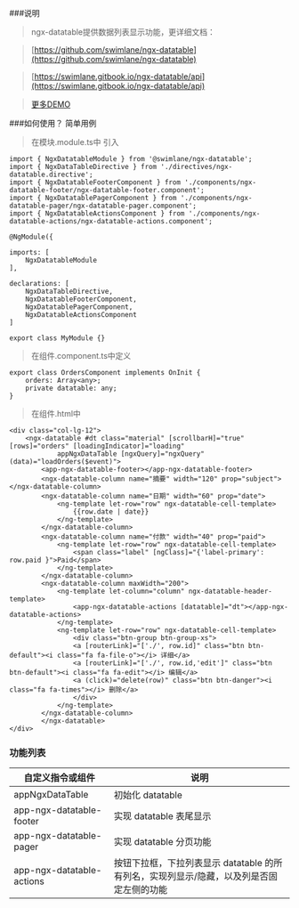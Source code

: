 ###说明
> ngx-datatable提供数据列表显示功能，更详细文档：

> [https://github.com/swimlane/ngx-datatable](https://github.com/swimlane/ngx-datatable)

> [https://swimlane.gitbook.io/ngx-datatable/api](https://swimlane.gitbook.io/ngx-datatable/api)

> [更多DEMO](http://swimlane.github.io/ngx-datatable/)

###如何使用？ 简单用例
> 在模块.module.ts中 引入

    import { NgxDatatableModule } from '@swimlane/ngx-datatable';
    import { NgxDataTableDirective } from './directives/ngx-datatable.directive';
    import { NgxDatatableFooterComponent } from './components/ngx-datatable-footer/ngx-datatable-footer.component';
    import { NgxDatatablePagerComponent } from './components/ngx-datatable-pager/ngx-datatable-pager.component';
    import { NgxDatatableActionsComponent } from './components/ngx-datatable-actions/ngx-datatable-actions.component';

    @NgModule({

    imports: [
        NgxDatatableModule
    ], 
    
    declarations: [
        NgxDataTableDirective,
        NgxDatatableFooterComponent,
        NgxDatatablePagerComponent,
        NgxDatatableActionsComponent
    ]

    export class MyModule {}

> 在组件.component.ts中定义

    export class OrdersComponent implements OnInit {
        orders: Array<any>;  
        private datatable: any; 
    }

> 在组件.html中

    <div class="col-lg-12">
        <ngx-datatable #dt class="material" [scrollbarH]="true" [rows]="orders" [loadingIndicator]="loading" 
                appNgxDataTable [ngxQuery]="ngxQuery" (data)="loadOrders($event)">
            <app-ngx-datatable-footer></app-ngx-datatable-footer>
            <ngx-datatable-column name="摘要" width="120" prop="subject"> </ngx-datatable-column>
            <ngx-datatable-column name="日期" width="60" prop="date">
                <ng-template let-row="row" ngx-datatable-cell-template>
                    {{row.date | date}}
                </ng-template>
            </ngx-datatable-column>
            <ngx-datatable-column name="付款" width="40" prop="paid">
                <ng-template let-row="row" ngx-datatable-cell-template>
                    <span class="label" [ngClass]="{'label-primary': row.paid }">Paid</span>
                </ng-template>
            </ngx-datatable-column>
            <ngx-datatable-column maxWidth="200">
                <ng-template let-column="column" ngx-datatable-header-template>
                    <app-ngx-datatable-actions [datatable]="dt"></app-ngx-datatable-actions>
                </ng-template>
                <ng-template let-row="row" ngx-datatable-cell-template>
                    <div class="btn-group btn-group-xs">
                    <a [routerLink]="['./', row.id]" class="btn btn-default"><i class="fa fa-file-o"></i> 详细</a>
                    <a [routerLink]="['./', row.id,'edit']" class="btn btn-default"><i class="fa fa-edit"></i> 编辑</a>
                    <a (click)="delete(row)" class="btn btn-danger"><i class="fa fa-times"></i> 删除</a>
                    </div>
                </ng-template>
            </ngx-datatable-column>
            </ngx-datatable>
    </div>

### 功能列表

自定义指令或组件               | 说明
------------------------------|-------------------------------
appNgxDataTable               | 初始化 datatable
app-ngx-datatable-footer      | 实现 datatable 表尾显示
app-ngx-datatable-pager       | 实现 datatable 分页功能
app-ngx-datatable-actions     | 按钮下拉框，下拉列表显示 datatable 的所有列名，实现列显示/隐藏，以及列是否固定左侧的功能
